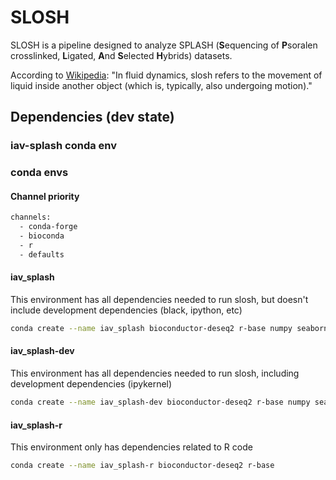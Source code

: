 # SLOSH
SLOSH is a pipeline designed to analyze SPLASH (**S**equencing of **P**soralen crosslinked, **L**igated, **A**nd **S**elected **H**ybrids) datasets.

According to [Wikipedia](https://en.wikipedia.org/wiki/Slosh_dynamics): "In fluid dynamics, slosh refers to the movement of liquid inside another object (which is, typically, also undergoing motion)."

## Dependencies (dev state)
### iav-splash conda env

### conda envs

#### Channel priority

```Bash
channels:
  - conda-forge
  - bioconda
  - r
  - defaults
```

#### iav_splash

This environment has all dependencies needed to run slosh, but doesn't include development dependencies (black, ipython, etc)

```Bash
conda create --name iav_splash bioconductor-deseq2 r-base numpy seaborn scipy circos
```

#### iav_splash-dev

This environment has all dependencies needed to run slosh, including development dependencies (ipykernel)

```Bash
conda create --name iav_splash-dev bioconductor-deseq2 r-base numpy seaborn scipy circos ipykernel
```

#### iav_splash-r

This environment only has dependencies related to R code

```Bash
conda create --name iav_splash-r bioconductor-deseq2 r-base
```
